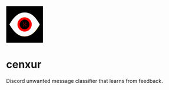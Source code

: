 <img src="cenxur.GIF" width="100">

# cenxur
Discord unwanted message classifier that learns from feedback.
